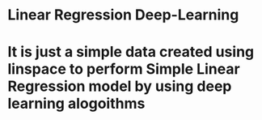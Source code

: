 # Linear Regression Deep-Learning 

# It is just a simple data created using linspace to perform Simple Linear Regression model by using deep learning alogoithms 
